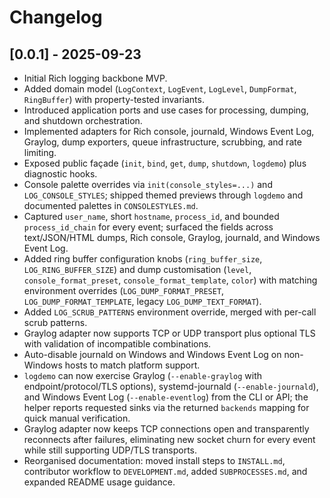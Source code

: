 # Changelog

## [0.0.1] - 2025-09-23
- Initial Rich logging backbone MVP.
- Added domain model (`LogContext`, `LogEvent`, `LogLevel`, `DumpFormat`, `RingBuffer`) with property-tested invariants.
- Introduced application ports and use cases for processing, dumping, and shutdown orchestration.
- Implemented adapters for Rich console, journald, Windows Event Log, Graylog, dump exporters, queue infrastructure, scrubbing, and rate limiting.
- Exposed public façade (`init`, `bind`, `get`, `dump`, `shutdown`, `logdemo`) plus diagnostic hooks.
- Console palette overrides via `init(console_styles=...)` and `LOG_CONSOLE_STYLES`; shipped themed previews through `logdemo` and documented palettes in `CONSOLESTYLES.md`.
- Captured `user_name`, short `hostname`, `process_id`, and bounded `process_id_chain` for every event; surfaced the fields across text/JSON/HTML dumps, Rich console, Graylog, journald, and Windows Event Log.
- Added ring buffer configuration knobs (`ring_buffer_size`, `LOG_RING_BUFFER_SIZE`) and dump customisation (`level`, `console_format_preset`, `console_format_template`, `color`) with matching environment overrides (`LOG_DUMP_FORMAT_PRESET`, `LOG_DUMP_FORMAT_TEMPLATE`, legacy `LOG_DUMP_TEXT_FORMAT`).
- Added `LOG_SCRUB_PATTERNS` environment override, merged with per-call scrub patterns.
- Graylog adapter now supports TCP or UDP transport plus optional TLS with validation of incompatible combinations.
- Auto-disable journald on Windows and Windows Event Log on non-Windows hosts to match platform support.
- `logdemo` can now exercise Graylog (`--enable-graylog` with endpoint/protocol/TLS options), systemd-journald (`--enable-journald`), and Windows Event Log (`--enable-eventlog`) from the CLI or API; the helper reports requested sinks via the returned `backends` mapping for quick manual verification.
- Graylog adapter now keeps TCP connections open and transparently reconnects after failures, eliminating new socket churn for every event while still supporting UDP/TLS transports.
- Reorganised documentation: moved install steps to `INSTALL.md`, contributor workflow to `DEVELOPMENT.md`, added `SUBPROCESSES.md`, and expanded README usage guidance.
